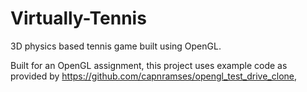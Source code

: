 # Virtually-Tennis
3D physics based tennis game built using OpenGL.

Built for an OpenGL assignment, this project uses example code as provided by https://github.com/capnramses/opengl_test_drive_clone,
